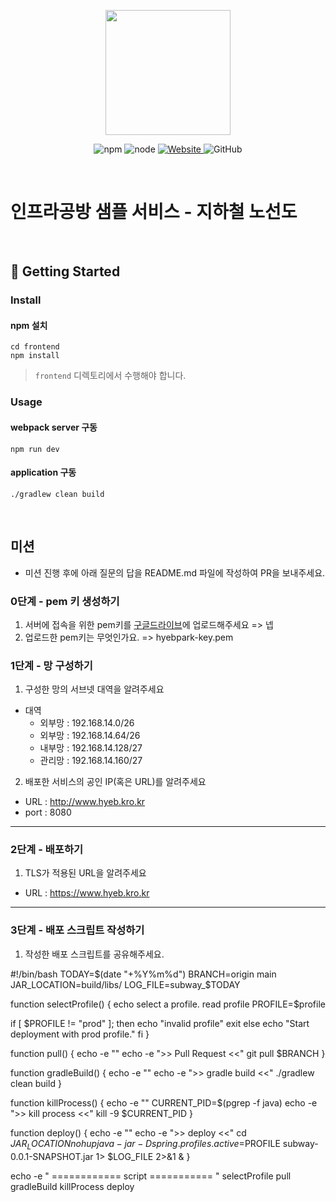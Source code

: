 <p align="center">
    <img width="200px;" src="https://raw.githubusercontent.com/woowacourse/atdd-subway-admin-frontend/master/images/main_logo.png"/>
</p>
<p align="center">
  <img alt="npm" src="https://img.shields.io/badge/npm-%3E%3D%205.5.0-blue">
  <img alt="node" src="https://img.shields.io/badge/node-%3E%3D%209.3.0-blue">
  <a href="https://edu.nextstep.camp/c/R89PYi5H" alt="nextstep atdd">
    <img alt="Website" src="https://img.shields.io/website?url=https%3A%2F%2Fedu.nextstep.camp%2Fc%2FR89PYi5H">
  </a>
  <img alt="GitHub" src="https://img.shields.io/github/license/next-step/atdd-subway-service">
</p>

<br>

# 인프라공방 샘플 서비스 - 지하철 노선도

<br>

## 🚀 Getting Started

### Install
#### npm 설치
```
cd frontend
npm install
```
> `frontend` 디렉토리에서 수행해야 합니다.

### Usage
#### webpack server 구동
```
npm run dev
```
#### application 구동
```
./gradlew clean build
```
<br>

## 미션

* 미션 진행 후에 아래 질문의 답을 README.md 파일에 작성하여 PR을 보내주세요.

### 0단계 - pem 키 생성하기

1. 서버에 접속을 위한 pem키를 [구글드라이브](https://drive.google.com/drive/folders/1dZiCUwNeH1LMglp8dyTqqsL1b2yBnzd1?usp=sharing)에 업로드해주세요
=> 넵
2. 업로드한 pem키는 무엇인가요.
=> hyebpark-key.pem 

### 1단계 - 망 구성하기
1. 구성한 망의 서브넷 대역을 알려주세요
- 대역
    - 외부망 : 192.168.14.0/26
    - 외부망 : 192.168.14.64/26
    - 내부망 : 192.168.14.128/27
    - 관리망 : 192.168.14.160/27

2. 배포한 서비스의 공인 IP(혹은 URL)를 알려주세요

- URL : http://www.hyeb.kro.kr
- port : 8080

---

### 2단계 - 배포하기
1. TLS가 적용된 URL을 알려주세요

- URL : https://www.hyeb.kro.kr

---

### 3단계 - 배포 스크립트 작성하기

1. 작성한 배포 스크립트를 공유해주세요.

#!/bin/bash
TODAY=$(date "+%Y%m%d")
BRANCH=origin main
JAR_LOCATION=build/libs/
LOG_FILE=subway_$TODAY


function selectProfile() {
echo select a profile.
read profile
PROFILE=$profile

if [ $PROFILE != "prod"  ];
then
echo "invalid profile"
exit
else
echo "Start deployment with prod profile."
fi
}

function pull() {
echo -e ""
echo -e ">> Pull Request <<"
git pull $BRANCH
}

function gradleBuild() {
echo -e ""
echo -e ">> gradle build <<"
./gradlew clean build
}

function killProcess() {
echo -e ""
CURRENT_PID=$(pgrep -f java)
echo -e ">> kill process <<"
kill -9 $CURRENT_PID
}

function deploy() {
echo -e ""
echo -e ">> deploy <<"
cd $JAR_LOCATION
nohup java -jar -Dspring.profiles.active=$PROFILE subway-0.0.1-SNAPSHOT.jar 1> $LOG_FILE 2>&1  &
}

echo -e " ============ script =========== "
selectProfile
pull
gradleBuild
killProcess
deploy